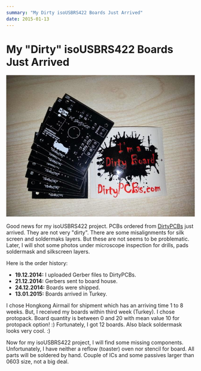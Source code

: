 ```yaml
---
summary: "My Dirty isoUSBRS422 Boards Just Arrived"
date: 2015-01-13
---
```

# My "Dirty" isoUSBRS422 Boards Just Arrived

!["Dirty" isoUSBRS422boards](img/2015-01-13-dirty_isoUSBRS422_boards_800_600.jpg)

Good news for my isoUSBRS422 project. PCBs ordered from [DirtyPCBs](https://dirtypcbs.com/) just arrived. They are not very "dirty". There are some misalignments for silk screen and soldermaks layers. But these are not seems to be problematic. Later, I will shot some photos under microscope inspection for drills, pads soldermask and silkscreen layers.

Here is the order history:

* **19.12.2014:** I uploaded Gerber files to DirtyPCBs.
* **21.12.2014:** Gerbers sent to board house.
* **24.12.2014:** Boards were shipped.
* **13.01.2015:** Boards arrived in Turkey.

I chose Hongkong Airmail for shipment which has an arriving time 1 to 8 weeks. But, I received my boards within third week (Turkey). I chose protopack. Board quantity is between 0 and 20 with mean value 10 for protopack option! :) Fortunately, I got 12 boards. Also black soldermask looks very cool. :)

Now for my isoUSBRS422 project, I will find some missing components. Unfortunately, I have neither a reflow (toaster) oven nor stencil for board. All parts will be soldered by hand. Couple of ICs and some passives larger than 0603 size, not a big deal.
